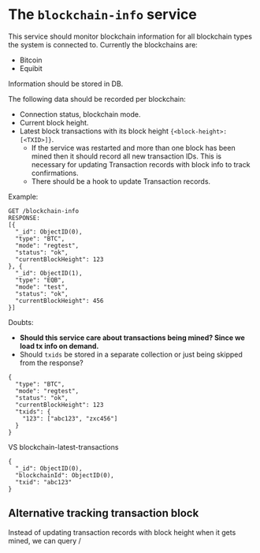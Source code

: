 # The `blockchain-info` service

This service should monitor blockchain information for all blockchain types the system is connected to. Currently the blockchains are:
- Bitcoin
- Equibit

Information should be stored in DB.

The following data should be recorded per blockchain:
- Connection status, blockchain mode.
- Current block height.
- Latest block transactions with its block height `{<block-height>: [<TXID>]}`.
  - If the service was restarted and more than one block has been mined then it should record all new transaction IDs. This is necessary for updating Transaction records with block info to track confirmations.
  - There should be a hook to update Transaction records.

Example:
```
GET /blockchain-info
RESPONSE:
[{
  "_id": ObjectID(0),
  "type": "BTC",
  "mode": "regtest",
  "status": "ok",
  "currentBlockHeight": 123
}, {
  "_id": ObjectID(1),
  "type": "EQB",
  "mode": "test",
  "status": "ok",
  "currentBlockHeight": 456
}]
```

Doubts:
- **Should this service care about transactions being mined? Since we load tx info on demand.**
- Should `txids` be stored in a separate collection or just being skipped from the response?
```
{
  "type": "BTC",
  "mode": "regtest",
  "status": "ok",
  "currentBlockHeight": 123
  "txids": {
    "123": ["abc123", "zxc456"]
  }
}
```
VS blockchain-latest-transactions
```
{
  "_id": ObjectID(0),
  "blockchainId": ObjectID(0),
  "txid": "abc123"
}
```

## Alternative tracking transaction block

Instead of updating transaction records with block height when it gets mined, we can query /
